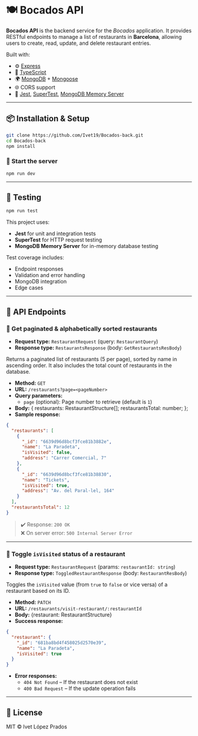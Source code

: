 # 🍽️ Bocados API

**Bocados API** is the backend service for the _Bocados_ application. It provides RESTful endpoints to manage a list of restaurants in **Barcelona**, allowing users to create, read, update, and delete restaurant entries.

Built with:

- ⚙️ [Express](https://expressjs.com/)
- 📘 [TypeScript](https://www.typescriptlang.org/)
- 🌍 [MongoDB](https://www.mongodb.com/) + [Mongoose](https://mongoosejs.com/)
- 🌐 CORS support
- 🧪 [Jest](https://jestjs.io/), [SuperTest](https://github.com/ladjs/supertest), [MongoDB Memory Server](https://github.com/nodkz/mongodb-memory-server)

---

## 📦 Installation & Setup

```bash
git clone https://github.com/Ivet19/Bocados-back.git
cd Bocados-back
npm install
```

### 🚀 Start the server

```bash
npm run dev
```

---

## 🧪 Testing

```bash
npm run test
```

This project uses:

- **Jest** for unit and integration tests
- **SuperTest** for HTTP request testing
- **MongoDB Memory Server** for in-memory database testing

Test coverage includes:

- Endpoint responses
- Validation and error handling
- MongoDB integration
- Edge cases

---

## 📡 API Endpoints

### 📍 Get paginated & alphabetically sorted restaurants

- **Request type:** `RestaurantRequest` (query: `RestaurantQuery`)
- **Response type:** `RestaurantsResponse` (body: `GetRestaurantsResBody`)

Returns a paginated list of restaurants (5 per page), sorted by name in ascending order. It also includes the total count of restaurants in the database.

- **Method:** `GET`
- **URL:** `/restaurants?page=<pageNumber>`
- **Query parameters:**
  - `page` (optional): Page number to retrieve (default is `1`)
- **Body:**
  {
  restaurants: RestaurantStructure[];
  restaurantsTotal: number;
  };
- **Sample response:**

```json
{
  "restaurants": [
    {
      "_id": "6639d96d8bcf3fce81b3882e",
      "name": "La Paradeta",
      "isVisited": false,
      "address": "Carrer Comercial, 7"
    },
    {
      "_id": "6639d96d8bcf3fce81b38830",
      "name": "Tickets",
      "isVisited": true,
      "address": "Av. del Paral·lel, 164"
    }
  ],
  "restaurantsTotal": 12
}
```

> ✔️ Response: `200 OK`  
> ❌ On server error: `500 Internal Server Error`

---

### 🔄 Toggle `isVisited` status of a restaurant

- **Request type:** `RestaurantRequest` (params: `restaurantId: string`)
- **Response type:** `ToggledRestaurantResponse` (body: `RestaurantResBody`)

Toggles the `isVisited` value (from `true` to `false` or vice versa) of a restaurant based on its ID.

- **Method:** `PATCH`
- **URL:** `/restaurants/visit-restaurant/:restaurantId`
- **Body:** {restaurant: RestaurantStructure}
- **Success response:**

```json
{
  "restaurant": {
    "_id": "681ba8bd4f458025d2570e39",
    "name": "La Paradeta",
    "isVisited": true
  }
}
```

- **Error responses:**
  - `404 Not Found` – If the restaurant does not exist
  - `400 Bad Request` – If the update operation fails

---

## 📝 License

MIT © Ivet López Prados
